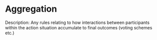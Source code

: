 # Aggregation

Description: Any rules relating to how interactions between participants within the action situation accumulate to final outcomes (voting schemes etc.)